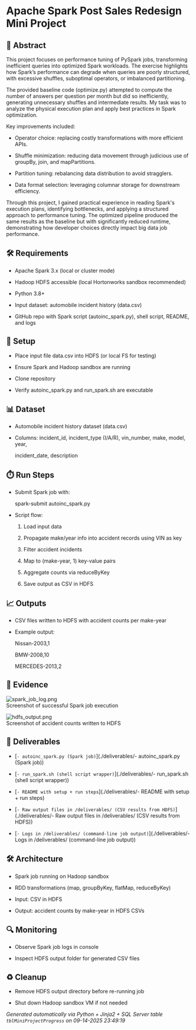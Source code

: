 # Apache Spark Post Sales Redesign Mini Project


## 📖 Abstract
This project focuses on performance tuning of PySpark jobs, transforming inefficient queries into optimized Spark workloads. The exercise highlights how Spark’s performance can degrade when queries are poorly structured, with excessive shuffles, suboptimal operators, or imbalanced partitioning.

The provided baseline code (optimize.py) attempted to compute the number of answers per question per month but did so inefficiently, generating unnecessary shuffles and intermediate results. My task was to analyze the physical execution plan and apply best practices in Spark optimization.

Key improvements included:

* Operator choice: replacing costly transformations with more efficient APIs.

* Shuffle minimization: reducing data movement through judicious use of groupBy, join, and mapPartitions.

* Partition tuning: rebalancing data distribution to avoid stragglers.

* Data format selection: leveraging columnar storage for downstream efficiency.

Through this project, I gained practical experience in reading Spark's execution plans, identifying bottlenecks, and applying a structured approach to performance tuning. The optimized pipeline produced the same results as the baseline but with significantly reduced runtime, demonstrating how developer choices directly impact big data job performance.



## 🛠 Requirements
- Apache Spark 3.x (local or cluster mode)
- Hadoop HDFS accessible (local Hortonworks sandbox recommended)
- Python 3.8+
- Input dataset: automobile incident history (data.csv)
- GitHub repo with Spark script (autoinc_spark.py), shell script, README, and logs



## 🧰 Setup
- Place input file data.csv into HDFS (or local FS for testing)
- Ensure Spark and Hadoop sandbox are running
- Clone repository
- Verify autoinc_spark.py and run_spark.sh are executable



## 📊 Dataset
- Automobile incident history dataset (data.csv)
- Columns: incident_id, incident_type (I/A/R), vin_number, make, model, year,
  incident_date, description



## ⏱️ Run Steps
- Submit Spark job with:
  spark-submit autoinc_spark.py
- Script flow:
  1. Load input data
  2. Propagate make/year info into accident records using VIN as key
  3. Filter accident incidents
  4. Map to (make-year, 1) key-value pairs
  5. Aggregate counts via reduceByKey
  6. Save output as CSV in HDFS



## 📈 Outputs
- CSV files written to HDFS with accident counts per make-year
- Example output:
  Nissan-2003,1
  BMW-2008,10
  MERCEDES-2013,2



## 📸 Evidence

![spark_job_log.png](./evidence/spark_job_log.png)  
Screenshot of successful Spark job execution

![hdfs_output.png](./evidence/hdfs_output.png)  
Screenshot of accident counts written to HDFS




## 📎 Deliverables

- [`- autoinc_spark.py (Spark job)`](./deliverables/- autoinc_spark.py (Spark job))

- [`- run_spark.sh (shell script wrapper)`](./deliverables/- run_spark.sh (shell script wrapper))

- [`- README with setup + run steps`](./deliverables/- README with setup + run steps)

- [`- Raw output files in /deliverables/ (CSV results from HDFS)`](./deliverables/- Raw output files in /deliverables/ (CSV results from HDFS))

- [`- Logs in /deliverables/ (command-line job output)`](./deliverables/- Logs in /deliverables/ (command-line job output))




## 🛠️ Architecture
- Spark job running on Hadoop sandbox
- RDD transformations (map, groupByKey, flatMap, reduceByKey)
- Input: CSV in HDFS
- Output: accident counts by make-year in HDFS CSVs



## 🔍 Monitoring
- Observe Spark job logs in console
- Inspect HDFS output folder for generated CSV files



## ♻️ Cleanup
- Remove HDFS output directory before re-running job
- Shut down Hadoop sandbox VM if not needed



*Generated automatically via Python + Jinja2 + SQL Server table `tblMiniProjectProgress` on 09-14-2025 23:49:19*